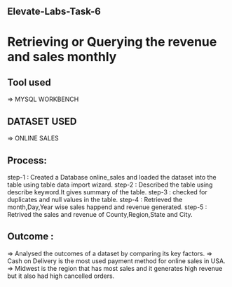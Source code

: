 ## Elevate-Labs-Task-6
# Retrieving or Querying the revenue and sales monthly
## Tool used
=> MYSQL WORKBENCH
## DATASET USED
=> ONLINE SALES
## Process:
step-1 : Created a Database online_sales and loaded the dataset into the table using table data import wizard.
step-2 : Described the table using describe keyword.It gives summary of the table.
step-3 : checked for duplicates and null values in the table.
step-4 : Retrieved the month,Day,Year wise sales happend and revenue generated.
step-5 : Retrived the sales and revenue of County,Region,State and City.

## Outcome :
=> Analysed the outcomes of a dataset by comparing its key factors.
=> Cash on Delivery is the most used payment method for online sales in USA.
=> Midwest is the region that has most sales and it generates high revenue but it also had high cancelled orders.
